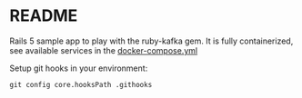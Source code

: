 # README

Rails 5 sample app to play with the ruby-kafka gem.
It is fully containerized, see available services in the
[docker-compose.yml](docker-compose.yml)

Setup git hooks in your environment:
```
git config core.hooksPath .githooks
```

